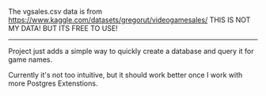The vgsales.csv data is from
https://www.kaggle.com/datasets/gregorut/videogamesales/
THIS IS NOT MY DATA! BUT ITS FREE TO USE! 

 ---

Project just adds a simple way to quickly create a database and query it for game names.

Currently it's not too intuitive, but it should work better once I work with more Postgres Extenstions. 